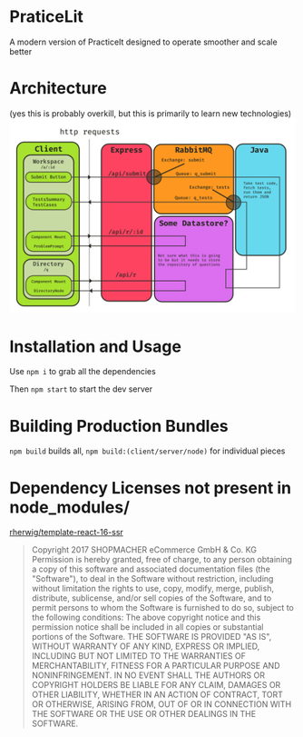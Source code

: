 # PraticeLit
A modern version of PracticeIt designed to operate smoother and scale better

# Architecture
(yes this is probably overkill, but this is primarily to learn new technologies)
![project diagram](Design/arch.png)

# Installation and Usage

Use `npm i` to grab all the dependencies

Then `npm start` to start the dev server

# Building Production Bundles

`npm build` builds all, `npm build:(client/server/node)` for individual pieces

# Dependency Licenses not present in node_modules/
[rherwig/template-react-16-ssr](https://github.com/rherwig/template-react-16-ssr/blob/feature/express-routing/LICENSE)

> Copyright 2017 SHOPMACHER eCommerce GmbH & Co. KG
Permission is hereby granted, free of charge, to any person obtaining a copy of this software and associated documentation files (the "Software"), to deal in the Software without restriction, including without limitation the rights to use, copy, modify, merge, publish, distribute, sublicense, and/or sell copies of the Software, and to permit persons to whom the Software is furnished to do so, subject to the following conditions:
The above copyright notice and this permission notice shall be included in all copies or substantial portions of the Software.
THE SOFTWARE IS PROVIDED "AS IS", WITHOUT WARRANTY OF ANY KIND, EXPRESS OR IMPLIED,
INCLUDING BUT NOT LIMITED TO THE WARRANTIES OF MERCHANTABILITY, FITNESS FOR A PARTICULAR PURPOSE AND NONINFRINGEMENT.
IN NO EVENT SHALL THE AUTHORS OR COPYRIGHT HOLDERS BE LIABLE FOR ANY CLAIM, DAMAGES OR OTHER LIABILITY,
WHETHER IN AN ACTION OF CONTRACT, TORT OR OTHERWISE, ARISING FROM,
OUT OF OR IN CONNECTION WITH THE SOFTWARE OR THE USE OR OTHER DEALINGS IN THE SOFTWARE.
